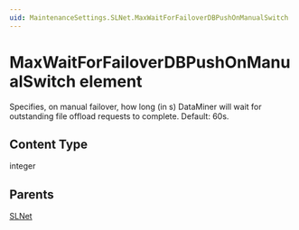 ```yaml
---
uid: MaintenanceSettings.SLNet.MaxWaitForFailoverDBPushOnManualSwitch
---
```


# MaxWaitForFailoverDBPushOnManualSwitch element

Specifies, on manual failover, how long (in s) DataMiner will wait for outstanding file offload requests to complete. Default: 60s.

## Content Type

integer

## Parents

[SLNet](xref:MaintenanceSettings.SLNet)
